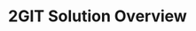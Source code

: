 ---
title: 2GIT Solution Overview
description: This video explains the 2nd Generation Information technology (2GIT) Solution Overview.
external_url: hallways.cap.gsa.gov/app/#/gateway/information-technology/68575/2nd-generation-information-technology-2-git-solution-overview
content_tags:
type: link
filters: vehicle-solutions na-branded-offering na-audience
---